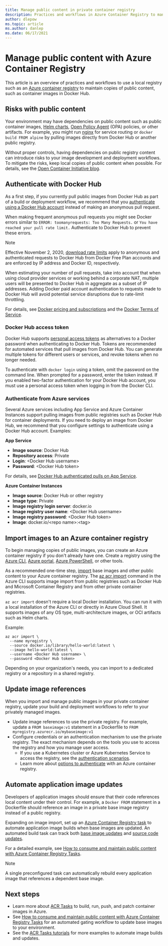 ```yaml
---
title: Manage public content in private container registry
description: Practices and workflows in Azure Container Registry to manage dependencies on public images from Docker Hub and other public content
author: dlepow
ms.topic: article
ms.author: danlep
ms.date: 06/17/2021
---
```


# Manage public content with Azure Container Registry

This article is an overview of practices and workflows to use a local registry such as an [Azure container registry](container-registry-intro.md) to maintain copies of public content, such as container images in Docker Hub. 


## Risks with public content

Your environment may have dependencies on public content such as public container images, [Helm charts](https://helm.sh/), [Open Policy Agent](https://www.openpolicyagent.org/) (OPA) policies, or other artifacts. For example, you might run [nginx](https://hub.docker.com/_/nginx) for service routing or `docker build FROM alpine` by pulling images directly from Docker Hub or another public registry. 

Without proper controls, having dependencies on public registry content can introduce risks to your image development and deployment workflows. To mitigate the risks, keep local copies of public content when possible. For details, see the [Open Container Initiative blog](https://opencontainers.org/posts/blog/2020-10-30-consuming-public-content/). 

## Authenticate with Docker Hub

As a first step, if you currently pull public images from Docker Hub as part of a build or deployment workflow, we recommend that you [authenticate using a Docker Hub account](https://docs.docker.com/docker-hub/download-rate-limit/#how-do-i-authenticate-pull-requests) instead of making an anonymous pull request.

When making frequent anonymous pull requests you might see Docker errors similar to `ERROR: toomanyrequests: Too Many Requests.` or `You have reached your pull rate limit.` Authenticate to Docker Hub to prevent these errors.

> [!NOTE]
> Effective November 2, 2020, [download rate limits](https://docs.docker.com/docker-hub/download-rate-limit) apply to anonymous and authenticated requests to Docker Hub from Docker Free Plan accounts and are enforced by IP address and Docker ID, respectively. 
>
> When estimating your number of pull requests, take into account that when using cloud provider services or working behind a corporate NAT, multiple users will be presented to Docker Hub in aggregate as a subset of IP addresses. Adding Docker paid account authentication to requests made to Docker Hub will avoid potential service disruptions due to rate-limit throttling.
>
> For details, see [Docker pricing and subscriptions](https://www.docker.com/pricing) and the [Docker Terms of Service](https://www.docker.com/legal/docker-terms-service).

### Docker Hub access token

Docker Hub supports [personal access tokens](https://docs.docker.com/docker-hub/access-tokens/) as alternatives to a Docker password when authenticating to Docker Hub. Tokens are recommended for automated services that pull images from Docker Hub. You can generate multiple tokens for different users or services, and revoke tokens when no longer needed.

To authenticate with `docker login` using a token, omit the password on the command line. When prompted for a password, enter the token instead. If you enabled two-factor authentication for your Docker Hub account, you must use a personal access token when logging in from the Docker CLI.

### Authenticate from Azure services

Several Azure services including App Service and Azure Container Instances support pulling images from public registries such as Docker Hub for container deployments. If you need to deploy an image from Docker Hub, we recommend that you configure settings to authenticate using a Docker Hub account. Examples:

**App Service**

* **Image source**: Docker Hub
* **Repository access**: Private
* **Login**: \<Docker Hub username>
* **Password**: \<Docker Hub token>

For details, see [Docker Hub authenticated pulls on App Service](https://azure.github.io/AppService/2020/10/15/Docker-Hub-authenticated-pulls-on-App-Service.html).

**Azure Container Instances**

* **Image source**: Docker Hub or other registry
* **Image type**: Private
* **Image registry login server**: docker.io
* **Image registry user name**: \<Docker Hub username>
* **Image registry password**: \<Docker Hub token>
* **Image**: docker.io/\<repo name\>:\<tag>

## Import images to an Azure container registry
 
To begin managing copies of public images, you can create an Azure container registry if you don't already have one. Create a registry using the [Azure CLI](container-registry-get-started-azure-cli.md), [Azure portal](container-registry-get-started-portal.md), [Azure PowerShell](container-registry-get-started-powershell.md), or other tools. 

As a recommended one-time step, [import](container-registry-import-images.md) base images and other public content to your Azure container registry. The [az acr import](/cli/azure/acr#az_acr_import) command in the Azure CLI supports image import from public registries such as Docker Hub and Microsoft Container Registry and from other private container registries. 

`az acr import` doesn't require a local Docker installation. You can run it with a local installation of the Azure CLI or directly in Azure Cloud Shell. It supports images of any OS type, multi-architecture images, or OCI artifacts such as Helm charts.

Example:

```azurecli-interactive
az acr import \
  --name myregistry \
  --source docker.io/library/hello-world:latest \
  --image hello-world:latest \
  --username <Docker Hub username> \
  --password <Docker Hub token>
```

Depending on your organization's needs, you can import to a dedicated registry or a repository in a shared registry.

## Update image references

When you import and manage public images in your private container registry, update your build and deployment workflows to refer to your privately managed images. 

* Update image references to use the private registry. For example, update a `FROM baseimage:v1` statement in a Dockerfile to `FROM myregistry.azurecr.io/mybaseimage:v1`
* Configure credentials or an authentication mechanism to use the private registry. The exact mechanism depends on the tools you use to access the registry and how you manage user access.
    * If you use a Kubernetes cluster or Azure Kubernetes Service to access the registry, see the [authentication scenarios](authenticate-kubernetes-options.md).
    * Learn more about [options to authenticate](container-registry-authentication.md) with an Azure container registry.

## Automate application image updates

Developers of application images should ensure that their code references local content under their control. For example, a `Docker FROM` statement in a Dockerfile should reference an image in a private base image registry instead of a public registry. 

Expanding on image import, set up an [Azure Container Registry task](container-registry-tasks-overview.md) to automate application image builds when base images are updated. An automated build task can track both [base image updates](container-registry-tasks-base-images.md) and [source code updates](container-registry-tasks-overview.md#trigger-task-on-source-code-update).

For a detailed example, see [How to consume and maintain public content with Azure Container Registry Tasks](tasks-consume-public-content.md). 

> [!NOTE]
> A single preconfigured task can automatically rebuild every application image that references a dependent base image. 
 
## Next steps
* Learn more about [ACR Tasks](container-registry-tasks-overview.md) to build, run, push, and patch container images in Azure.
* See [How to consume and maintain public content with Azure Container Registry Tasks](tasks-consume-public-content.md) for an automated gating workflow to update base images to your environment. 
* See the [ACR Tasks tutorials](container-registry-tutorial-quick-task.md) for more examples to automate image builds and updates.
